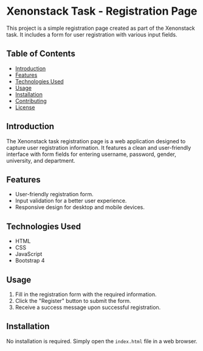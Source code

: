 # Xenonstack Task - Registration Page

This project is a simple registration page created as part of the Xenonstack task. It includes a form for user registration with various input fields.

## Table of Contents

- [Introduction](#introduction)
- [Features](#features)
- [Technologies Used](#technologies-used)
- [Usage](#usage)
- [Installation](#installation)
- [Contributing](#contributing)
- [License](#license)

## Introduction

The Xenonstack task registration page is a web application designed to capture user registration information. It features a clean and user-friendly interface with form fields for entering username, password, gender, university, and department.

## Features

- User-friendly registration form.
- Input validation for a better user experience.
- Responsive design for desktop and mobile devices.

## Technologies Used

- HTML
- CSS
- JavaScript
- Bootstrap 4

## Usage

1. Fill in the registration form with the required information.
2. Click the "Register" button to submit the form.
3. Receive a success message upon successful registration.

## Installation

No installation is required. Simply open the `index.html` file in a web browser.

 
